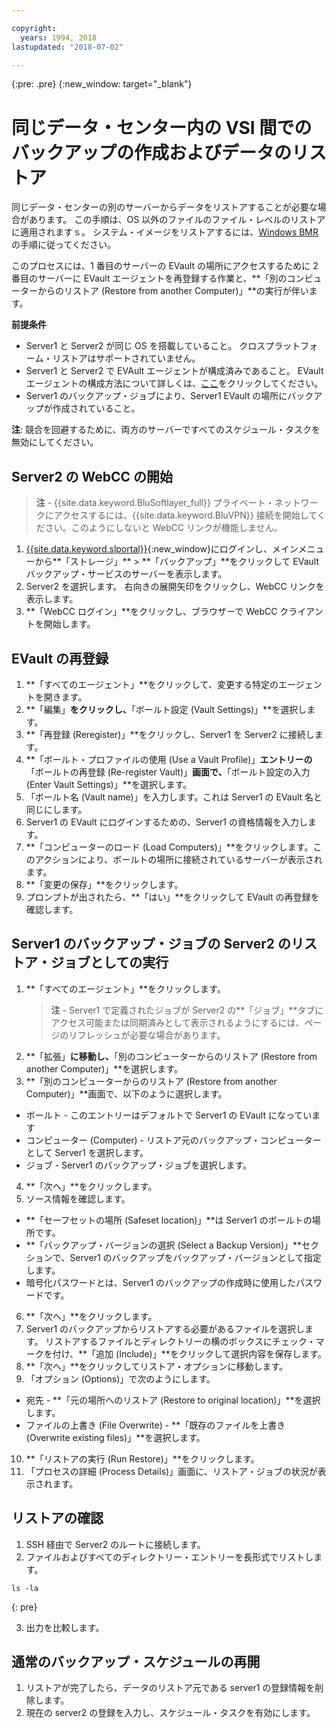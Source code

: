 ```yaml
---

copyright:
  years: 1994, 2018
lastupdated: "2018-07-02"

---
```

{:pre: .pre}
{:new_window: target="_blank"}

# 同じデータ・センター内の VSI 間でのバックアップの作成およびデータのリストア

同じデータ・センターの別のサーバーからデータをリストアすることが必要な場合があります。 この手順は、OS 以外のファイルのファイル・レベルのリストアに適用されますｓ。 システム・イメージをリストアするには、[Windows BMR](restoring-evault-bmr-system-volume-image.html) の手順に従ってください。

このプロセスには、1 番目のサーバーの EVault の場所にアクセスするために 2 番目のサーバーに EVault エージェントを再登録する作業と、**「別のコンピューターからのリストア (Restore from another Computer)」**の実行が伴います。

**前提条件**

- Server1 と Server2 が同じ OS を搭載していること。 クロスプラットフォーム・リストアはサポートされていません。
- Server1 と Server2 で EVAult エージェントが構成済みであること。 EVault エージェントの構成方法について詳しくは、[ここ](index.html#configuring-evault-agent-in-webcc)をクリックしてください。
- Server1 のバックアップ・ジョブにより、Server1 EVault の場所にバックアップが作成されていること。

**注**: 競合を回避するために、両方のサーバーですべてのスケジュール・タスクを無効にしてください。 

## Server2 の WebCC の開始

>**注** - {{site.data.keyword.BluSoftlayer_full}} プライベート・ネットワークにアクセスするには、{{site.data.keyword.BluVPN}} 接続を開始してください。このようにしないと WebCC リンクが機能しません。

1. [{{site.data.keyword.slportal}}](https://control.softlayer.com/){:new_window}にログインし、メインメニューから**「ストレージ」** > **「バックアップ」**をクリックして EVault バックアップ・サービスのサーバーを表示します。 
2. Server2 を選択します。 右向きの展開矢印をクリックし、WebCC リンクを表示します。
3. **「WebCC ログイン」**をクリックし、ブラウザーで WebCC クライアントを開始します。

## EVault の再登録

1. **「すべてのエージェント」**をクリックして、変更する特定のエージェントを開きます。
2. **「編集」**をクリックし、**「ボールト設定 (Vault Settings)」**を選択します。
3. **「再登録 (Reregister)」**をクリックし、Server1 を Server2 に接続します。
4. **「ボールト・プロファイルの使用 (Use a Vault Profile)」**エントリーの**「ボールトの再登録 (Re-register Vault)」**画面で、**「ボールト設定の入力 (Enter Vault Settings)」**を選択します。
5. 「ボールト名 (Vault name)」を入力します。これは Server1 の EVault 名と同じにします。
6. Server1 の EVault にログインするための、Server1 の資格情報を入力します。
7. **「コンピューターのロード (Load Computers)」**をクリックします。このアクションにより、ボールトの場所に接続されているサーバーが表示されます。
8. **「変更の保存」**をクリックします。
9. プロンプトが出されたら、**「はい」**をクリックして EVault の再登録を確認します。

## Server1 のバックアップ・ジョブの Server2 のリストア・ジョブとしての実行

1. **「すべてのエージェント」**をクリックします。
   >**注** - Server1 で定義されたジョブが Server2 の**「ジョブ」**タブにアクセス可能または同期済みとして表示されるようにするには、ページのリフレッシュが必要な場合があります。
2. **「拡張」**に移動し、**「別のコンピューターからのリストア (Restore from another Computer)」**を選択します。
3. **「別のコンピューターからのリストア (Restore from another Computer)」**画面で、以下のように選択します。
  - ボールト - このエントリーはデフォルトで Server1 の EVault になっています
  - コンピューター (Computer) - リストア元のバックアップ・コンピューターとして Server1 を選択します。 
  - ジョブ - Server1 のバックアップ・ジョブを選択します。
4. **「次へ」**をクリックします。
5. ソース情報を確認します。
  - **「セーフセットの場所 (Safeset location)」**は Server1 のボールトの場所です。
  - **「バックアップ・バージョンの選択 (Select a Backup Version)」**セクションで、Server1 のバックアップをバックアップ・バージョンとして指定します。
  - 暗号化パスワードとは、Server1 のバックアップの作成時に使用したパスワードです。
6. **「次へ」**をクリックします。
7. Server1 のバックアップからリストアする必要があるファイルを選択します。 リストアするファイルとディレクトリーの横のボックスにチェック・マークを付け、**「追加 (Include)」**をクリックして選択内容を保存します。
8. **「次へ」**をクリックしてリストア・オプションに移動します。
9. 「オプション (Options)」で次のようにします。
  - 宛先 - **「元の場所へのリストア (Restore to original location)」**を選択します。
  - ファイルの上書き (File Overwrite) - **「既存のファイルを上書き (Overwrite existing files)」**を選択します。
10. **「リストアの実行 (Run Restore)」**をクリックします。
11. 「プロセスの詳細 (Process Details)」画面に、リストア・ジョブの状況が表示されます。


## リストアの確認

1. SSH 経由で Server2 のルートに接続します。
2. ファイルおよびすべてのディレクトリー・エントリーを長形式でリストします。
  ```
  ls -la
  ```
  {: pre}
  
3. 出力を比較します。
  
## 通常のバックアップ・スケジュールの再開

1. リストアが完了したら、データのリストア元である server1 の登録情報を削除します。 
2. 現在の server2 の登録を入力し、スケジュール・タスクを有効にします。
